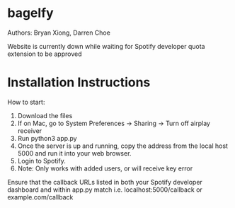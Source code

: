 # bagelfy
Authors: Bryan Xiong, Darren Choe

Website is currently down while waiting for Spotify developer quota extension to be approved



# Installation Instructions

How to start:
1. Download the files
2. If on Mac, go to System Preferences -> Sharing -> Turn off airplay receiver
3. Run python3 app.py
4. Once the server is up and running, copy the address from the local host 5000 and run it into your web browser.
5. Login to Spotify.
6. Note: Only works with added users, or will receive key error

Ensure that the callback URLs listed in both your Spotify developer dashboard and within app.py match i.e. localhost:5000/callback or example.com/callback
